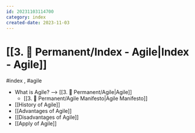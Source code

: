 ```yaml
---
id: 20231103114700
category: index
created-date: 2023-11-03
---
```

# [[3. 📩 Permanent/Index - Agile|Index - Agile]]
#index , #agile 

- What is Agile? --> [[3. 📩 Permanent/Agile|Agile]]
	- [[3. 📩 Permanent/Agile Manifesto|Agile Manifesto]]
- [[History of Agile]]
- [[Advantages of Agile]]
- [[Disadvantages of Agile]]
- [[Apply of Agile]]

